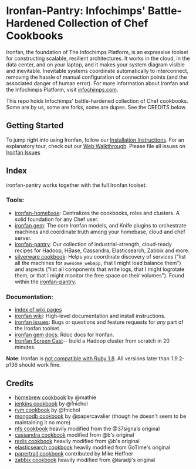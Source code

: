 # Ironfan-Pantry: Infochimps' Battle-Hardened Collection of Chef Cookbooks

Ironfan, the foundation of The Infochimps Platform, is an expressive toolset for constructing scalable, resilient architectures. It works in the cloud, in the data center, and on your laptop, and it makes your system diagram visible and inevitable. Inevitable systems coordinate automatically to interconnect, removing the hassle of manual configuration of connection points (and the associated danger of human error).
For more information about Ironfan and the Infochimps Platform, visit [infochimps.com](http://www.infochimps.com/).

This repo holds Infochimps' battle-hardened collection of Chef cookbooks. Some are by us, some are forks, some are dupes. See the CREDITS below.

## Getting Started

To jump right into using Ironfan, follow our [Installation Instructions](https://github.com/infochimps-labs/ironfan/wiki/INSTALL). For an explanatory tour, check out our [Web Walkthrough](https://github.com/infochimps-labs/ironfan/wiki/walkthrough-web).  Please file all issues on [Ironfan Issues](https://github.com/infochimps-labs/ironfan/issues)

## Index

ironfan-pantry works together with the full Ironfan toolset:


### Tools:

* [ironfan-homebase](https://github.com/infochimps-labs/ironfan-homebase): Centralizes the cookbooks, roles and clusters. A solid foundation for any Chef user.
* [ironfan gem](https://github.com/infochimps-labs/ironfan): The core Ironfan models, and Knife plugins to orchestrate machines and coordinate truth among your homebase, cloud and chef server. 
* [ironfan-pantry](https://github.com/infochimps-labs/ironfan-pantry): Our collection of industrial-strength, cloud-ready recipes for Hadoop, HBase, Cassandra, Elasticsearch, Zabbix and more. 
* [silverware cookbook](https://github.com/infochimps-labs/ironfan-pantry/tree/master/cookbooks/silverware): Helps you coordinate discovery of services ("list all the machines for `awesome_webapp`, that I might load balance them") and aspects ("list all components that write logs, that I might logrotate them, or that I might monitor the free space on their volumes"). Found within the [ironfan-pantry](https://github.com/infochimps-labs/ironfan-pantry).

### Documentation:

* [index of wiki pages](https://github.com/infochimps-labs/ironfan/wiki/_pages)
* [ironfan wiki](https://github.com/infochimps-labs/ironfan/wiki): High-level documentation and install instructions.
* [ironfan issues](https://github.com/infochimps-labs/ironfan/issues): Bugs or questions and feature requests for *any* part of the Ironfan toolset.
* [ironfan gem docs](http://rdoc.info/gems/ironfan): Rdoc docs for Ironfan.
* [Ironfan Screen Cast](http://vimeo.com/37279372)-- build a Hadoop cluster from scratch in 20 minutes.

**Note**: Ironfan is [not compatible with Ruby 1.8](https://github.com/infochimps-labs/ironfan/issues/127). All versions later than 1.9.2-p136 should work fine.

## Credits

* [homebrew cookbook](https://github.com/mathie/chef-homebrew) by @mathie
* [jenkins cookbook](https://github.com/fnichol/chef-jenkins) by @fnichol
* [rvm cookbook](https://github.com/fnichol/rvm) by @fnichol
* [mongodb cookbook](https://github.com/infochimps-cookbooks/mongodb) by @papercavalier (though he doesn't seem to be maintaining it no more)
* [nfs cookbook](https://github.com/37signals/37s_cookbooks/tree/master/nfs) heavily modified from the @37signals original
* [cassandra cookbook](https://github.com/b/cookbooks/tree/cassandra/cassandra) modified from @b's original
* [redis cookbook](https://github.com/b/cookbooks/tree/cassandra/cassandra) heavily modified from @b's original
* [elasticsearch cookbook](http://community.opscode.com/cookbooks/elasticsearch) heavily modified from GoTime's original
* [papertrail cookbook](https://github.com/infochimps-cookbooks/papertrail) contributed by Mike Heffner
* [zabbix cookbook](http://community.opscode.com/cookbooks/zabbix) heavily modified from @laradji's original
